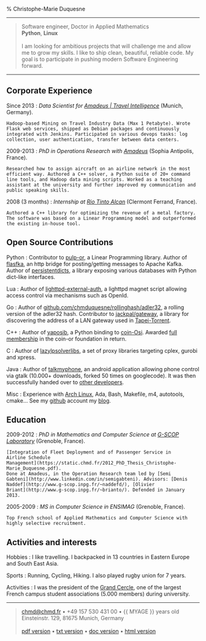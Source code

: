 % Christophe-Marie Duquesne

----

> Software engineer, Doctor in Applied Mathematics
> \
> **Python**, **Linux**
> \
> \
> I am looking for ambitious projects that will challenge me and allow me
> to grow my skills. I like to ship clean, beautiful, reliable code. My
> goal is to participate in pushing modern Software Engineering forward.

----

Corporate Experience
--------------------

Since 2013
:   *Data Scientist for [Amadeus | Travel Intelligence](http://www.amadeus.com)*
    (Munich, Germany).

    Hadoop-based Mining on Travel Industry Data (Max 1 Petabyte). Wrote
    Flask web services, shipped as Debian packages and continuously
    integrated with Jenkins. Participated in various devops tasks: log
    collection, user authentication, transfer between data centers.

2009-2013
:   *PhD in Operations Research with
    [Amadeus](http://www.amadeus.com)* (Sophia
    Antipolis, France).

    Researched how to assign aircraft on an airline network in the most
    efficient way. Authored a C++ solver, a Python suite of 20+ command
    line tools, and Hadoop data mining scripts. Worked as a teaching
    assistant at the university and further improved my communication and
    public speaking skills.

2008 (3 months)
:   *Internship at [Rio Tinto Alcan](http://www.riotintoalcan.com/)*
    (Clermont Ferrand, France).

    Authored a C++ library for optimizing the revenue of a metal factory.
    The software was based on a Linear Programming model and outperformed
    the existing in-house tool.

Open Source Contributions
-------------------------

Python
:   Contributor to [pulp-or](https://pythonhosted.org/PuLP/), a Linear
    Programming library. Author of
    [flasfka](https://github.com/travel-intelligence/flasfka), an http
    bridge for posting/getting messages to Apache Kafka. Author of
    [persistentdicts](https://github.com/chmduquesne/persistentdicts), a
    library exposing various databases with Python dict-like interfaces.

Lua
:   Author of
    [lighttpd-external-auth](https://lighttpd-external-auth.chmd.fr/), a
    lighttpd magnet script allowing access control via mechanisms such as
    OpenId.

Go
:   Author of
    [github.com/chmduquesne/rollinghash/adler32](https://github.com/chmduquesne/rollinghash),
    a rolling version of the adler32 hash. Contributor to
    [jackpal/gateway](https://github.com/jackpal/gateway), a library for
    discovering the address of a LAN gateway used in
    [Tapei-Torrent](https://github.com/jackpal/Taipei-Torrent).

C++
:   Author of
    [yaposib](http://yaposib.readthedocs.org/en/latest/index.html), a
    Python binding to [coin-Osi](https://projects.coin-or.org/Osi).
    Awarded [full membership](http://www.coin-or.org/members.html) in the
    coin-or foundation in return.

C
:   Author of
    [lazylpsolverlibs](https://github.com/chmduquesne/lazylpsolverlibs), a
    set of proxy libraries targeting cplex, gurobi and xpress.

Java
:   Author of [talkmyphone](https://github.com/chmduquesne/talkmyphone), an
    android application allowing phone control via gtalk (10.000+
    downloads, forked 50 times on googlecode). It was then successfully
    handed over to [other developers](https://github.com/Yakoo63/GTalkSMS).

Misc
:   Experience with [Arch
    Linux](https://git.chmd.fr/?p=archlinux-packages.git), Ada, Bash,
    Makefile, m4, autotools, cmake...  See my
    [github](http://github.com/chmduquesne) account my
    [blog](http://blog.chmd.fr).


Education
---------

2009-2012
:   *PhD in Mathematics and Computer Science at [G-SCOP
    Laboratory](http://www.g-scop.grenoble-inp.fr/)*
    (Grenoble, France).

    [Integration of Fleet Deployment and of Passenger Service in
    Airline Schedule
    Management](https://static.chmd.fr/2012_PhD_Thesis_Christophe-Marie_Duquesne.pdf).
    Done at Amadeus, in the Operation Research team led by [Semi
    Gabteni](http://www.linkedin.com/in/semigabteni). Advisors: [Denis
    Naddef](http://www.g-scop.inpg.fr/~naddefd/), [Olivier
    Briant](http://www.g-scop.inpg.fr/~brianto/). Defended in January
    2013.

2005-2009
:   *MS in Computer Science in ENSIMAG* (Grenoble, France).

    Top French school of Applied Mathematics and Computer Science with
    highly selective recruitment.

Activities and interests
------------------------

Hobbies
:   I like travelling. I backpacked in 13 countries in Eastern Europe
    and South East Asia.

Sports
:   Running, Cycling, Hiking. I also played rugby union for 7 years.

Activities
:   I was the president of the [Grand
    Cercle](http://www.grandcercle.org), one of the largest French
    campus student associations (5.000 members) during university.

----

> <chmd@chmd.fr> • +49 157 530 431 00 • {{ MYAGE }} years old\
> Einsteinstr. 129, 81675 Munich, Germany\
> \
> [pdf version](http://resume.chmd.fr/index.pdf) •
> [txt version](http://resume.chmd.fr/index.txt) •
> [doc version](http://resume.chmd.fr/index.docx) •
> [html version](http://resume.chmd.fr/index.html)
